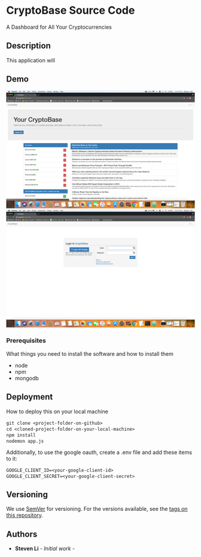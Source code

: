 # CryptoBase Source Code

A Dashboard for All Your Cryptocurrencies

## Description

This application will

## Demo

![Alt text](./1.png?raw=true "Title")
![Alt text](./2.png?raw=true "Title")

### Prerequisites

What things you need to install the software and how to install them

* node
* npm
* mongodb

## Deployment

How to deploy this on your local machine

```
git clone <project-folder-on-github>
cd <cloned-project-folder-on-your-local-machine>
npm install
nodemon app.js
```

Additionally, to use the google oauth, create a .env file and add these items to
it:

```
GOOGLE_CLIENT_ID=<your-google-client-id>
GOOGLE_CLIENT_SECRET=<your-google-client-secret>
```

## Versioning

We use [SemVer](http://semver.org/) for versioning. For the versions available,
see the [tags on this repository](https://github.com/your/project/tags).

## Authors

* **Steven Li** - _Initial work_ -

